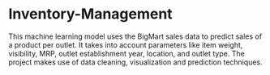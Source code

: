 # Inventory-Management
This machine learning model uses the BigMart sales data to predict sales of a product per outlet. It takes into account parameters like item weight,
visibility, MRP, outlet establishment year, location, and outlet type. The project makes use of data cleaning, visualization and prediction techniques.
